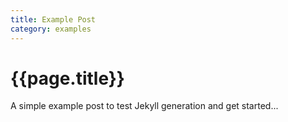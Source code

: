 ```yaml
---
title: Example Post
category: examples
---
```


# {{page.title}}

A simple example post to test Jekyll generation and get started...
